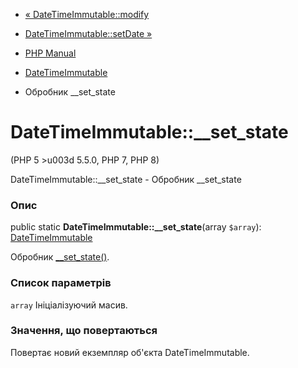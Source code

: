 - [« DateTimeImmutable::modify](datetimeimmutable.modify.md)
- [DateTimeImmutable::setDate »](datetimeimmutable.setdate.md)

- [PHP Manual](index.md)
- [DateTimeImmutable](class.datetimeimmutable.md)
- Обробник \_\_set_state

# DateTimeImmutable::\_\_set_state

(PHP 5 \>u003d 5.5.0, PHP 7, PHP 8)

DateTimeImmutable::\_\_set_state - Обробник \_\_set_state

### Опис

public static **DateTimeImmutable::\_\_set_state**(array `$array`):
[DateTimeImmutable](class.datetimeimmutable.md)

Обробник [\_\_set_state()](language.oop5.magic.md#object.set-state).

### Список параметрів

`array`
Ініціалізуючий масив.

### Значення, що повертаються

Повертає новий екземпляр об'єкта DateTimeImmutable.
